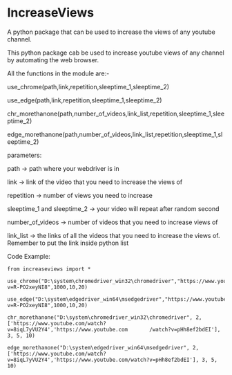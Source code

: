 # IncreaseViews
A python package that can be used to increase the views of any youtube channel.

This python package cab be used to increase youtube views of any channel by automating the web browser.

All the functions in the module are:-

use_chrome(path,link,repetition,sleeptime_1,sleeptime_2)

use_edge(path,link,repetition,sleeptime_1,sleeptime_2)

chr_morethanone(path,number_of_videos,link_list,repetition,sleeptime_1,sleeptime_2)

edge_morethanone(path,number_of_videos,link_list,repetition,sleeptime_1,sleeptime_2)



parameters:

path -> path where your webdriver is in 

link -> link of the video that you need to increase the views of

repetition -> number of views you need to increase

sleeptime_1 and sleeptime_2 -> your video will repeat after random second

number_of_videos -> number of videos that you need to increase views of

link_list -> the links of all the videos that you need to increase the views of. Remember to put the link inside python list



Code Example:

    from increaseviews import *

    use_chrome("D:\system\chromedriver_win32\chromedriver","https://www.youtube.com/watch?v=R-PO2xeyNI8",1000,10,20) 

    use_edge("D:\system\edgedriver_win64\msedgedriver","https://www.youtube.com/watch?v=R-PO2xeyNI8",1000,10,20) 

    chr_morethanone("D:\system\chromedriver_win32\chromedriver", 2, ['https://www.youtube.com/watch?v=8iqL7yVU2Y4','https://www.youtube.com       /watch?v=pHh8ef2bdEI'], 3, 5, 10)

    edge_morethanone("D:\system\edgedriver_win64\msedgedriver", 2, ['https://www.youtube.com/watch?v=8iqL7yVU2Y4','https://www.youtube.com/watch?v=pHh8ef2bdEI'], 3, 5, 10)

